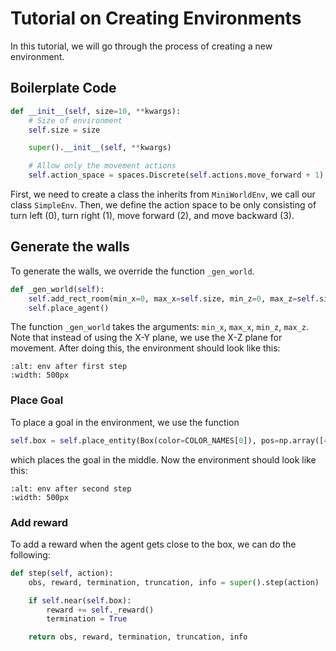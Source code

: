 # Tutorial on Creating Environments

In this tutorial, we will go through the process of creating a new environment.

## Boilerplate Code

```python
def __init__(self, size=10, **kwargs):
    # Size of environment
    self.size = size

    super().__init__(self, **kwargs)

    # Allow only the movement actions
    self.action_space = spaces.Discrete(self.actions.move_forward + 1)
```

First, we need to create a class the inherits from `MiniWorldEnv`, we call our class `SimpleEnv`. Then, we define the action space to be only consisting of turn left (0), turn right (1), move forward (2), and move backward (3).

## Generate the walls

To generate the walls, we override the function `_gen_world`.

```python
def _gen_world(self):
    self.add_rect_room(min_x=0, max_x=self.size, min_z=0, max_z=self.size)
    self.place_agent()
```

The function `_gen_world` takes the arguments: `min_x`, `max_x`, `min_z`, `max_z`. Note that instead of using the X-Y plane, we use the X-Z plane for movement. After doing this, the environment should look like this:

```{figure} ../../images/tutorial_imgs/first_step.png
:alt: env after first step
:width: 500px
```

### Place Goal

To place a goal in the environment, we use the function

```python
self.box = self.place_entity(Box(color=COLOR_NAMES[0]), pos=np.array([4.5, 0.5, 4.5]), dir=0.0)
```

which places the goal in the middle. Now the environment should look like this:

```{figure} ../../images/tutorial_imgs/second_step.png
:alt: env after second step
:width: 500px
```

### Add reward 

To add a reward when the agent gets close to the box, we can do the following:

```python
def step(self, action):
    obs, reward, termination, truncation, info = super().step(action)

    if self.near(self.box):
        reward += self._reward()
        termination = True

    return obs, reward, termination, truncation, info
```
